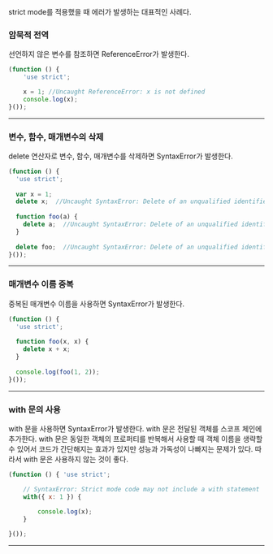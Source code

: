 strict mode를 적용했을 때 에러가 발생하는 대표적인 사례다.

### 암묵적 전역
선언하지 않은 변수를 참조하면 ReferenceError가 발생한다.

```javascript
(function () {
	'use strict';

	x = 1; //Uncaught ReferenceError: x is not defined
	console.log(x);
}());
```

---

### 변수, 함수, 매개변수의 삭제
delete 연산자로 변수, 함수, 매개변수를 삭제하면 SyntaxError가 발생한다.

```javascript
(function () {  
  'use strict';  
  
  var x = 1;  
  delete x;  //Uncaught SyntaxError: Delete of an unqualified identifier in strict mode.
  
  function foo(a) {  
    delete a;  //Uncaught SyntaxError: Delete of an unqualified identifier in strict mode.
  }  
  
  delete foo;  //Uncaught SyntaxError: Delete of an unqualified identifier in strict mode.
}());
```

---

### 매개변수 이름 중복
중복된 매개변수 이름을 사용하면 SyntaxError가 발생한다.

```javascript
(function () {  
  'use strict';  
  
  function foo(x, x) {  
    delete x + x;  
  }  
  
  console.log(foo(1, 2));  
}());
```

---

### with 문의 사용
with 문을 사용하면 SyntaxError가 발생한다. with 문은 전달된 객체를 스코프 체인에 추가한다. with 문은 동일한 객체의 프로퍼티를 반복해서 사용할 때 객체 이름을 생략할 수 있어서 코드가 간단해지는 효과가 있지만 성능과 가독성이 나빠지는 문제가 있다. 따라서 with 문은 사용하지 않는 것이 좋다.

```javascript
(function () { 'use strict';

	// SyntaxError: Strict mode code may not include a with statement
	with({ x: 1 }) {
	
		console.log(x); 
	}

}());
```

---

